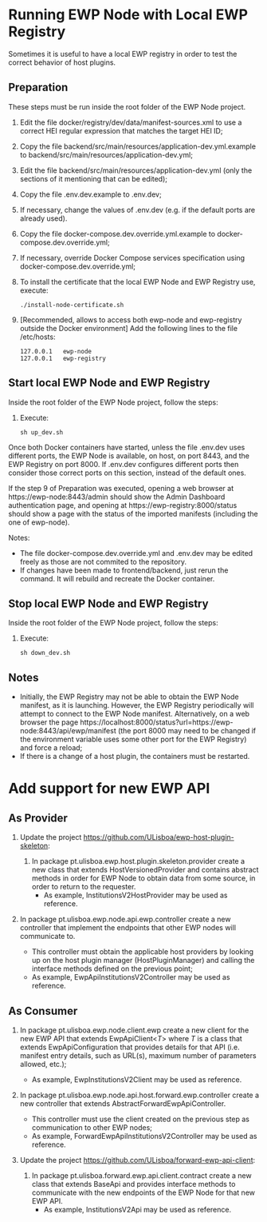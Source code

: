 # Running EWP Node with Local EWP Registry

Sometimes it is useful to have a local EWP registry in order to test the correct behavior 
of host plugins.

## Preparation

These steps must be run inside the root folder of the EWP Node project.

1. Edit the file docker/registry/dev/data/manifest-sources.xml to use a correct HEI regular expression that 
matches the target HEI ID;

2. Copy the file backend/src/main/resources/application-dev.yml.example to backend/src/main/resources/application-dev.yml;

3. Edit the file backend/src/main/resources/application-dev.yml (only the sections of it mentioning that can be edited);

4. Copy the file .env.dev.example to .env.dev;

5. If necessary, change the values of .env.dev (e.g. if the default ports are already used).

6. Copy the file docker-compose.dev.override.yml.example to docker-compose.dev.override.yml;

7. If necessary, override Docker Compose services specification using docker-compose.dev.override.yml;

8. To install the certificate that the local EWP Node and EWP Registry use, execute:

    ```
    ./install-node-certificate.sh
    ```

9. [Recommended, allows to access both ewp-node and ewp-registry outside the Docker environment] Add the following lines to the file /etc/hosts:
    ```
    127.0.0.1   ewp-node
    127.0.0.1   ewp-registry
    ```

## Start local EWP Node and EWP Registry

Inside the root folder of the EWP Node project, follow the steps:

1. Execute:

    ```
    sh up_dev.sh
    ```

Once both Docker containers have started, unless the file .env.dev uses different ports, the EWP Node is available, on host, on port 8443, and the EWP Registry on port 8000. If .env.dev configures different ports then consider those correct ports on this section, instead of the default ones.

If the step 9 of Preparation was executed, opening a web browser at https://ewp-node:8443/admin should show the Admin Dashboard authentication page, and opening at https://ewp-registry:8000/status should show a page with the status of the imported manifests (including the one of ewp-node).

Notes:
 - The file docker-compose.dev.override.yml and .env.dev may be edited freely as those are not commited to the repository.
 - If changes have been made to frontend/backend, just rerun the command. It will rebuild and recreate the Docker container.


## Stop local EWP Node and EWP Registry

Inside the root folder of the EWP Node project, follow the steps:

1. Execute:

    ```
    sh down_dev.sh
    ```

## Notes

- Initially, the EWP Registry may not be able to obtain the EWP Node manifest, as it is launching. However, the EWP Registry periodically will attempt to connect to the EWP Node manifest. Alternatively, on a web browser the page https://localhost:8000/status?url=https://ewp-node:8443/api/ewp/manifest (the port 8000 may need to be changed if the environment variable uses some other port for the EWP Registry) and force a reload;
- If there is a change of a host plugin, the containers must be restarted.


# Add support for new EWP API

## As Provider

1. Update the project https://github.com/ULisboa/ewp-host-plugin-skeleton:
    1. In package pt.ulisboa.ewp.host.plugin.skeleton.provider create a new class that extends
       HostVersionedProvider and contains abstract methods in order for EWP Node to obtain data from
       some source, in order to return to the requester.
        - As example, InstitutionsV2HostProvider may be used as reference.

2. In package pt.ulisboa.ewp.node.api.ewp.controller create a new controller that implement the
   endpoints that other EWP nodes will communicate to.
    - This controller must obtain the applicable host providers by looking up on the host plugin
      manager (HostPluginManager)
      and calling the interface methods defined on the previous point;
    - As example, EwpApiInstitutionsV2Controller may be used as reference.

## As Consumer

1. In package pt.ulisboa.ewp.node.client.ewp create a new client for the new EWP API that extends
   EwpApiClient<*T*> where *T* is a class that extends EwpApiConfiguration that provides details for
   that API (i.e. manifest entry details, such as URL(s), maximum number of parameters allowed,
   etc.);
    - As example, EwpInstitutionsV2Client may be used as reference.

2. In package pt.ulisboa.ewp.node.api.host.forward.ewp.controller create a new controller that
   extends AbstractForwardEwpApiController.
    - This controller must use the client created on the previous step as communication to other EWP
      nodes;
    - As example, ForwardEwpApiInstitutionsV2Controller may be used as reference.

3. Update the project https://github.com/ULisboa/forward-ewp-api-client:
    1. In package pt.ulisboa.forward.ewp.api.client.contract create a new class that extends BaseApi
       and provides interface methods to communicate with the new endpoints of the EWP Node for that
       new EWP API.
        - As example, InstitutionsV2Api may be used as reference.
    